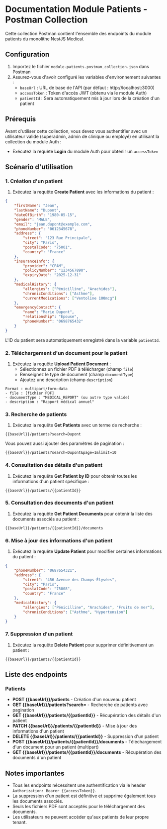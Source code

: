  # Documentation Module Patients - Postman Collection

Cette collection Postman contient l'ensemble des endpoints du module patients du monolithe NestJS Medical.

## Configuration

1. Importez le fichier `module-patients.postman_collection.json` dans Postman
2. Assurez-vous d'avoir configuré les variables d'environnement suivantes :
   - `baseUrl` : URL de base de l'API (par défaut : http://localhost:3000)
   - `accessToken` : Token d'accès JWT (obtenu via le module Auth)
   - `patientId` : Sera automatiquement mis à jour lors de la création d'un patient

## Prérequis

Avant d'utiliser cette collection, vous devez vous authentifier avec un utilisateur valide (superadmin, admin de clinique ou employé) en utilisant la collection du module Auth :
- Exécutez la requête **Login** du module Auth pour obtenir un `accessToken`

## Scénario d'utilisation

### 1. Création d'un patient

1. Exécutez la requête **Create Patient** avec les informations du patient :
```json
{
    "firstName": "Jean",
    "lastName": "Dupont",
    "dateOfBirth": "1980-05-15",
    "gender": "MALE",
    "email": "jean.dupont@exemple.com",
    "phoneNumber": "0612345678",
    "address": {
        "street": "123 Rue Principale",
        "city": "Paris",
        "postalCode": "75001",
        "country": "France"
    },
    "insuranceInfo": {
        "provider": "CPAM",
        "policyNumber": "1234567890",
        "expiryDate": "2025-12-31"
    },
    "medicalHistory": {
        "allergies": ["Pénicilline", "Arachides"],
        "chronicConditions": ["Asthme"],
        "currentMedications": ["Ventoline 100mcg"]
    },
    "emergencyContact": {
        "name": "Marie Dupont",
        "relationship": "Épouse",
        "phoneNumber": "0698765432"
    }
}
```

L'ID du patient sera automatiquement enregistré dans la variable `patientId`.

### 2. Téléchargement d'un document pour le patient

1. Exécutez la requête **Upload Patient Document** :
   - Sélectionnez un fichier PDF à télécharger (champ `file`)
   - Renseignez le type de document (champ `documentType`)
   - Ajoutez une description (champ `description`)

```
Format : multipart/form-data
- file : [fichier PDF]
- documentType : "MEDICAL_REPORT" (ou autre type valide)
- description : "Rapport médical annuel"
```

### 3. Recherche de patients

1. Exécutez la requête **Get Patients** avec un terme de recherche :
```
{{baseUrl}}/patients?search=Dupont
```

Vous pouvez aussi ajouter des paramètres de pagination :
```
{{baseUrl}}/patients?search=Dupont&page=1&limit=10
```

### 4. Consultation des détails d'un patient

1. Exécutez la requête **Get Patient by ID** pour obtenir toutes les informations d'un patient spécifique :
```
{{baseUrl}}/patients/{{patientId}}
```

### 5. Consultation des documents d'un patient

1. Exécutez la requête **Get Patient Documents** pour obtenir la liste des documents associés au patient :
```
{{baseUrl}}/patients/{{patientId}}/documents
```

### 6. Mise à jour des informations d'un patient

1. Exécutez la requête **Update Patient** pour modifier certaines informations du patient :
```json
{
    "phoneNumber": "0687654321",
    "address": {
        "street": "456 Avenue des Champs-Élysées",
        "city": "Paris",
        "postalCode": "75008",
        "country": "France"
    },
    "medicalHistory": {
        "allergies": ["Pénicilline", "Arachides", "Fruits de mer"],
        "chronicConditions": ["Asthme", "Hypertension"]
    }
}
```

### 7. Suppression d'un patient

1. Exécutez la requête **Delete Patient** pour supprimer définitivement un patient :
```
{{baseUrl}}/patients/{{patientId}}
```

## Liste des endpoints

### Patients
- **POST {{baseUrl}}/patients** - Création d'un nouveau patient
- **GET {{baseUrl}}/patients?search=** - Recherche de patients avec pagination
- **GET {{baseUrl}}/patients/{{patientId}}** - Récupération des détails d'un patient
- **PATCH {{baseUrl}}/patients/{{patientId}}** - Mise à jour des informations d'un patient
- **DELETE {{baseUrl}}/patients/{{patientId}}** - Suppression d'un patient
- **POST {{baseUrl}}/patients/{{patientId}}/documents** - Téléchargement d'un document pour un patient (multipart)
- **GET {{baseUrl}}/patients/{{patientId}}/documents** - Récupération des documents d'un patient

## Notes importantes

- Tous les endpoints nécessitent une authentification via le header `Authorization: Bearer {{accessToken}}`.
- La suppression d'un patient est définitive et supprime également tous les documents associés.
- Seuls les fichiers PDF sont acceptés pour le téléchargement des documents.
- Les utilisateurs ne peuvent accéder qu'aux patients de leur propre tenant.